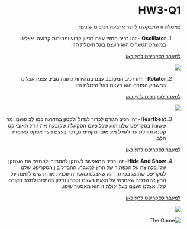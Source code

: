 
<div dir="rtl" lang="he">

# HW3-Q1


במטלה זו התבקשנו לייצר ארבעה רכיבים שונים:

 1.  **Oscillator** - זהו רכיב המזיז עצם בכיוון קבוע ומהירות קבועה. 
  אצלינו במשחק  הטיגריס הוא העצם בעל היכולת הזו.
 
 [למעבר לסקריפט לחץ כאן](https://github.com/S-K-Game/HW3-Q1/blob/master/Assets/Oscillator.cs)

![](https://github.com/S-K-Game/HW3-Q1/blob/master/Assets/images/2.png)

2.  **Rotator**- .זהו רכיב המסובב עצם במהירות נתונה סביב עצמו
אצלינו במשחק הפנדה הוא העצם בעל היכולת הזו.
 
[למעבר לסקרפיט לחץ כאן](https://github.com/S-K-Game/HW3-Q1/blob/master/Assets/Rotator.cs)

![](https://github.com/S-K-Game/HW3-Q1/blob/master/Assets/images/Kungo_Fu.png)

3. **Heartbeat**- זהו רכיב הגורם לכדור לגדול ולקטון בהדרגה כמו לב פועם.
מה ששונה בסקריפט שלנו הוא שכל פעם הסקאלה שקובעת את גודל האובייקט קטנה וגודלת עד לגודל מינימום ומקסימום, וכך בעצם נוצר אפקט פעימות הלב.
 
[למעבר לסקריפט לחץ כאן](https://github.com/S-K-Game/HW3-Q1/blob/master/Assets/Heartbeats.cs)

4. **Hide And Show**- זהו רכיב המאפשר לשחקן להסתיר ולהחזיר את השחקן שלו בלחיצה על הכפתור של החץ למעלה. 
ההבדל בין הסקריפט שלנו לסקריפט שהוצג בכיתה הוא שאצלנו כאשר התוכנית מזהה שיש לחיצה על החץ אז הרכיב שאחראי על הצגת העצם נכבה/ נדלק בהתאם למצב הקודם שלו.
אצלנו העצם בעל יכולת זו הוא מאסטר שיפו.
 
[למעבר לסקריפט לחץ כאן](https://github.com/S-K-Game/HW3-Q1/blob/master/Assets/hide.cs)

![](https://github.com/S-K-Game/HW3-Q1/blob/master/Assets/images/1.png)

 

 ![**The Game**](https://github.com/S-K-Game/HW3-Q1/blob/master/Assets/images/the%20game.png)


</div>

